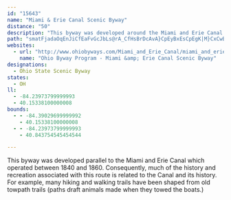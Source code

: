 ```yaml
---
id: "15643"
name: "Miami & Erie Canal Scenic Byway"
distance: "50"
description: "This byway was developed around the Miami and Erie Canal which operated between 1840 and 1860. Consequently, much of the history and recreation associated with this route is related to the Canal and its history."
path: "smatFjadaOqEnJiCfEaFvGcJbLs@rA_CfHsBrDcAvA}CpEyBxEsCpEgK|M}CxCwBfAcUxFyC|@sAl@es@p_@_`@|ScInHmEdFgHnKgXlg@}C`FaEfF{P`VkInKcl@bs@qBrCiC~EeNvUeIhOwH`P_CnDmIpKuGdH{J~I{PtNka@j\\kFjFmDrD{RxXsRbRuLtI{XlTeDzBeP`JiBf@{Fh@iBFiEMaFLib@jDoD`AgCxAsBjBcBzBig@v_AgWja@mUl\\kAxBmTjf@aEbGyElE_An@gc@vT}KtEmB^mAH{CC}@MaOeD}WgFmAYcDqAmDgBgDsB_DyAsAA_RXsh@L}Cd@y@Z_Ah@kHlF}Ar@iAXeCX_Md@uIFiV_@cCMiF_AyBMyNRkI~@{QnCaGrAg\\jJmCf@aEDoFZgTpCcDPgm@RoIgFsEsBiDkAkFw@yCMuCDsADmBVsEbAka@jPaFhA}CXc}@Pum@Y_d@DeoASc_ADqGZ_SrCeN|A{DLmMLyuAhKk\\jB}DKmDa@_tAcSiIe@ye@@u`Fv@im@VqKI}UJg\\E}FDeHl@yGjAgCr@qG~BaLzFwcAlj@}FjD}UdM}BwIcBgC_@kAwF}S}ElCeA^wED{HQk\\iMaGkC{B{AcCoB}DuDixAatBiAsA_BsAeIeFyE}BgEeAcCKgw@Fqr@\\mYQmhALwEEyCUwEsAmCqAcAu@ke@qe@gEuDsCwBmD{BcIsDaHsBaHiAcUoAsNkAeD?{Db@yDrAeClAyr@v^qFtBoBj@sFfAuC\\oCLer@?}FT{InAsEfA}FrBwg@`RiFvBcn@lUgNzEwFjBcDn@mEp@}GXkID{KSwJeAgB[_Ac@yAgAg\\gQ_McHuOmHmC_DiBmAkHmCec@wQgJsKo@g@O]mAgA}DkEoSAy@?o@McEeDke@ya@o@e@aAc@_}@}M_Ck@gBiCAo]eb@Du`BMy~BRiCPaFzAgCV_jBFkhCd@ikBJBp[wd@NmET"
websites:
  - url: "http://www.ohiobyways.com/Miami_and_Erie_Canal/miami_and_erie_canal_scenic_bywa.htm"
    name: "Ohio Byway Program - Miami &amp; Erie Canal Scenic Byway"
designations:
  - Ohio State Scenic Byway
states:
  - OH
ll:
  - -84.23973799999993
  - 40.15338100000008
bounds:
  - - -84.39029699999992
    - 40.15338100000008
  - - -84.23973799999993
    - 40.843754545454544

---
```


This byway was developed parallel to the Miami and Erie Canal which operated between 1840 and 1860. Consequently, much of the history and recreation associated with this route is related to the Canal and its history. For example, many hiking and walking trails have been shaped from old towpath trails (paths draft animals made when they towed the boats.)
